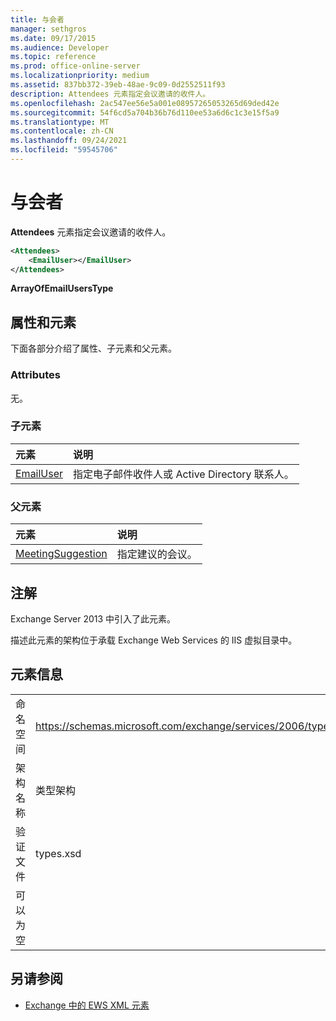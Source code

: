 ```yaml
---
title: 与会者
manager: sethgros
ms.date: 09/17/2015
ms.audience: Developer
ms.topic: reference
ms.prod: office-online-server
ms.localizationpriority: medium
ms.assetid: 837bb372-39eb-48ae-9c09-0d2552511f93
description: Attendees 元素指定会议邀请的收件人。
ms.openlocfilehash: 2ac547ee56e5a001e08957265053265d69ded42e
ms.sourcegitcommit: 54f6cd5a704b36b76d110ee53a6d6c1c3e15f5a9
ms.translationtype: MT
ms.contentlocale: zh-CN
ms.lasthandoff: 09/24/2021
ms.locfileid: "59545706"
---
```

# <a name="attendees"></a>与会者

**Attendees** 元素指定会议邀请的收件人。 
  
```XML
<Attendees>
    <EmailUser></EmailUser>
</Attendees>
```

 **ArrayOfEmailUsersType**
## <a name="attributes-and-elements"></a>属性和元素

下面各部分介绍了属性、子元素和父元素。
  
### <a name="attributes"></a>Attributes

无。
  
### <a name="child-elements"></a>子元素

|**元素**|**说明**|
|:-----|:-----|
|[EmailUser](emailuser.md) <br/> |指定电子邮件收件人或 Active Directory 联系人。  <br/> |
   
### <a name="parent-elements"></a>父元素

|**元素**|**说明**|
|:-----|:-----|
|[MeetingSuggestion](meetingsuggestion.md) <br/> |指定建议的会议。  <br/> |
   
## <a name="remarks"></a>注解

Exchange Server 2013 中引入了此元素。
  
描述此元素的架构位于承载 Exchange Web Services 的 IIS 虚拟目录中。
  
## <a name="element-information"></a>元素信息

|||
|:-----|:-----|
|命名空间  <br/> |https://schemas.microsoft.com/exchange/services/2006/types  <br/> |
|架构名称  <br/> |类型架构  <br/> |
|验证文件  <br/> |types.xsd  <br/> |
|可以为空  <br/> ||
   
## <a name="see-also"></a>另请参阅

- [Exchange 中的 EWS XML 元素](ews-xml-elements-in-exchange.md)

